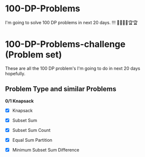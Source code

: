 # 100-DP-Problems
I'm going to solve 100 DP problems in next 20 days. !!! ✊🏻✊🏻🏆🏆


# 100-DP-Problems-challenge (Problem set)

These are all the 100 DP problem's I'm going to do in next 20 days hopefully.

## Problem Type and similar Problems
**0/1 Knapsack**
- [x]  Knapsack
- [x]  Subset Sum
- [x]  Subset Sum Count
- [x]  Equal Sum Partition
- [x]  Minimum Subset Sum Difference

